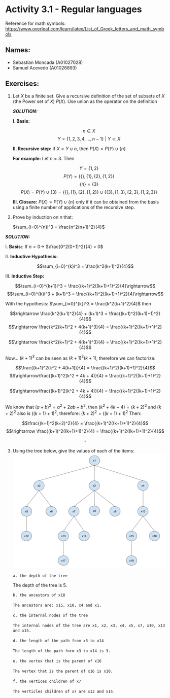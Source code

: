 # Activity 3.1 - Regular languages

Reference for math symbols:
https://www.overleaf.com/learn/latex/List_of_Greek_letters_and_math_symbols

## Names:

- Sebastian Moncada (A01027028)
- Samuel Acevedo (A01026893)

## Exercises:

1.  Let $X$ be a finite set. Give a recursive definition of the set of subsets of $X$ (the Power set of $X$) $P(X)$. Use union as the operator on the definition

    _**SOLUTION:**_

    **I. Basis:**

    $$n \in X $$ 
    $$Y = \{1,2,3,4,...,n-1\} \ | \ Y\subset X$$

    **II. Recursive step:** if $X = Y \cup n$, then $P(X) = P(Y) \cup \{n\}$

    **For example:** Let $n = 3$. Then

    $$Y = \{1,2\}$$
    $$P(Y) = \{ \{ \},\{ 1 \},\{ 2 \},\{ 1, 2 \} \}$$
    $$\{ n \} = \{ 3 \}$$
    $$P(X) = P(Y) \cup \{ 3 \} = \{ \{ \},\{ 1 \},\{ 2 \},\{ 1, 2 \} \} \cup \{ \{ 3 \},\{ 1, 3 \},\{ 2, 3 \},\{ 1, 2, 3 \} \}$$

    **III. Closure:** $P(X) = P(Y) \cup \{n\}$ only if it can be obtained from the basis using a finite number of applications of the recursive step.

2.  Prove by induction on $n$ that:

    $\sum_{i=0}^{n}i^3 = \frac{n^2(n+1)^2}{4}$

_**SOLUTION:**_

I. **Basis:**:
If $n=0 \rightarrow$ $\frac{0^2(0+1)^2}{4} = 0$

II. **Inductive Hypothesis:**

$$\sum_{i=0}^{k}i^3 = \frac{k^2(k+1)^2}{4}$$

III. **Inductive Step:**

$$\sum_{i=0}^{k+1}i^3 = \frac{(k+1)^2((k+1)+1)^2}{4}\rightarrow$$
$$\sum_{i=0}^{k}i^3 + (k+1)^3 = \frac{(k+1)^2((k+1)+1)^2}{4}\rightarrow$$

With the hypothesis: $\sum_{i=0}^{k}i^3 = \frac{k^2(k+1)^2}{4}$ then

$$\rightarrow \frac{k^2(k+1)^2}{4} + (k+1)^3 = \frac{(k+1)^2((k+1)+1)^2}{4}$$
$$\rightarrow \frac{k^2(k+1)^2 + 4(k+1)^3}{4} = \frac{(k+1)^2((k+1)+1)^2}{4}$$

$$\rightarrow \frac{k^2(k+1)^2 + 4(k+1)^3}{4} = \frac{(k+1)^2((k+1)+1)^2}{4}$$

Now... $(k+1)^3$ can be seen as $(k+1)^2(k+1)$, therefore we can factorize:

$$\frac{(k+1)^2(k^2 + 4(k+1))}{4} = \frac{(k+1)^2((k+1)+1)^2}{4}$$
$$\rightarrow\frac{(k+1)^2(k^2 + 4k + 4)}{4} = \frac{(k+1)^2((k+1)+1)^2}{4}$$

$$\rightarrow\frac{(k+1)^2(k^2 + 4k + 4)}{4} = \frac{(k+1)^2((k+1)+1)^2}{4}$$

We know that $(a+b)^2 = a^2 + 2ab + b^2$, then $(k^2+4k+4)=(k+2)^2$ and $(k+2)^2$ also is $((k+1)+1)^2$, therefore: $(k+2)^2=((k+1)+1)^2$
Then:

$$\frac{(k+1)^2(k+2)^2}{4} = \frac{(k+1)^2((k+1)+1)^2}{4}$$
$$\rightarrow \frac{(k+1)^2((k+1)+1)^2}{4} = \frac{(k+1)^2((k+1)+1)^2}{4}$$

$$\square$$

3.  Using the tree below, give the values of each of the items:
    ![Tree image](../Assets/sample_tree.png)

        a. the depth of the tree

    The depth of the tree is 5.

        b. the ancestors of x18

        The ancestors are: x15, x10, x4 and x1.

        c. the internal nodes of the tree

        The internal nodes of the tree are x1, x2, x3, x4, x5, x7, x10, x13 and x15.

        d. the length of the path from x3 to x14

        The length of the path form x3 to x14 is 3.

        e. the vertex that is the parent of x16

        The vertex that is the parent of x16 is x10.

        f. the vertices children of x7

        The verticles children of x7 are x13 and x14.
